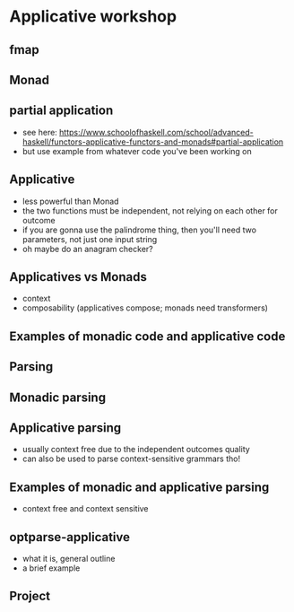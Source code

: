 # Applicative workshop

## fmap

## Monad

## partial application    
- see here: https://www.schoolofhaskell.com/school/advanced-haskell/functors-applicative-functors-and-monads#partial-application 
- but use example from whatever code you've been working on

## Applicative  

- less powerful than Monad  
- the two functions must be independent, not relying on each other for outcome  
- if you are gonna use the palindrome thing, then you'll need two parameters, not just one input string  
- oh maybe do an anagram checker?

## Applicatives vs Monads  
- context  
- composability (applicatives compose; monads need transformers)

## Examples of monadic code and applicative code

## Parsing

## Monadic parsing

## Applicative parsing  
- usually context free due to the independent outcomes quality
- can also be used to parse context-sensitive grammars tho!

## Examples of monadic and applicative parsing  
- context free and context sensitive

## optparse-applicative  
- what it is, general outline  
- a brief example  

## Project